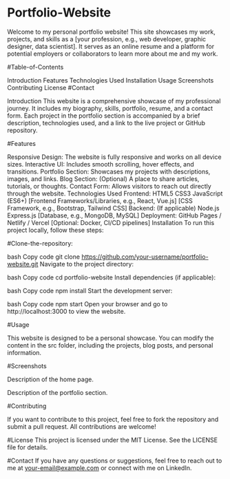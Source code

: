 # Portfolio-Website
Welcome to my personal portfolio website! This site showcases my work, projects, and skills as a [your profession, e.g., web developer, graphic designer, data scientist]. It serves as an online resume and a platform for potential employers or collaborators to learn more about me and my work.

#Table-of-Contents

Introduction
Features
Technologies Used
Installation
Usage
Screenshots
Contributing
License
#Contact

Introduction
This website is a comprehensive showcase of my professional journey. It includes my biography, skills, portfolio, resume, and a contact form. Each project in the portfolio section is accompanied by a brief description, technologies used, and a link to the live project or GitHub repository.

#Features

Responsive Design: The website is fully responsive and works on all device sizes.
Interactive UI: Includes smooth scrolling, hover effects, and transitions.
Portfolio Section: Showcases my projects with descriptions, images, and links.
Blog Section: (Optional) A place to share articles, tutorials, or thoughts.
Contact Form: Allows visitors to reach out directly through the website.
Technologies Used
Frontend:
HTML5
CSS3
JavaScript (ES6+)
[Frontend Frameworks/Libraries, e.g., React, Vue.js]
[CSS Framework, e.g., Bootstrap, Tailwind CSS]
Backend: (If applicable)
Node.js
Express.js
[Database, e.g., MongoDB, MySQL]
Deployment:
GitHub Pages / Netlify / Vercel
[Optional: Docker, CI/CD pipelines]
Installation
To run this project locally, follow these steps:

#Clone-the-repository:

bash
Copy code
git clone https://github.com/your-username/portfolio-website.git
Navigate to the project directory:

bash
Copy code
cd portfolio-website
Install dependencies (if applicable):

bash
Copy code
npm install
Start the development server:

bash
Copy code
npm start
Open your browser and go to http://localhost:3000 to view the website.

#Usage

This website is designed to be a personal showcase. You can modify the content in the src folder, including the projects, blog posts, and personal information.

#Screenshots

Description of the home page.


Description of the portfolio section.

#Contributing

If you want to contribute to this project, feel free to fork the repository and submit a pull request. All contributions are welcome!

#License
This project is licensed under the MIT License. See the LICENSE file for details.

#Contact
If you have any questions or suggestions, feel free to reach out to me at your-email@example.com or connect with me on LinkedIn.






